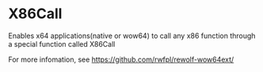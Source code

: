 # X86Call
Enables x64 applications(native or wow64) to call any x86 function through a special function called X86Call

For more infomation, see https://github.com/rwfpl/rewolf-wow64ext/

